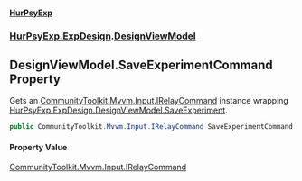 #### [HurPsyExp](index.md 'index')
### [HurPsyExp.ExpDesign](HurPsyExp.ExpDesign.md 'HurPsyExp.ExpDesign').[DesignViewModel](HurPsyExp.ExpDesign.DesignViewModel.md 'HurPsyExp.ExpDesign.DesignViewModel')

## DesignViewModel.SaveExperimentCommand Property

Gets an [CommunityToolkit.Mvvm.Input.IRelayCommand](https://docs.microsoft.com/en-us/dotnet/api/CommunityToolkit.Mvvm.Input.IRelayCommand 'CommunityToolkit.Mvvm.Input.IRelayCommand') instance wrapping [HurPsyExp.ExpDesign.DesignViewModel.SaveExperiment](https://docs.microsoft.com/en-us/dotnet/api/HurPsyExp.ExpDesign.DesignViewModel.SaveExperiment 'HurPsyExp.ExpDesign.DesignViewModel.SaveExperiment').

```csharp
public CommunityToolkit.Mvvm.Input.IRelayCommand SaveExperimentCommand { get; }
```

#### Property Value
[CommunityToolkit.Mvvm.Input.IRelayCommand](https://docs.microsoft.com/en-us/dotnet/api/CommunityToolkit.Mvvm.Input.IRelayCommand 'CommunityToolkit.Mvvm.Input.IRelayCommand')